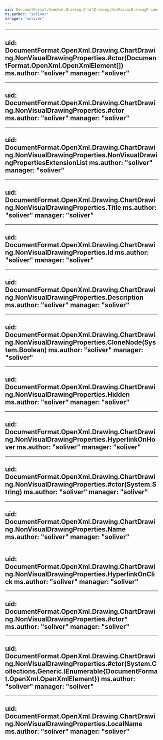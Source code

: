 ```yaml
---
uid: DocumentFormat.OpenXml.Drawing.ChartDrawing.NonVisualDrawingProperties
ms.author: "soliver"
manager: "soliver"
---
```


---
uid: DocumentFormat.OpenXml.Drawing.ChartDrawing.NonVisualDrawingProperties.#ctor(DocumentFormat.OpenXml.OpenXmlElement[])
ms.author: "soliver"
manager: "soliver"
---

---
uid: DocumentFormat.OpenXml.Drawing.ChartDrawing.NonVisualDrawingProperties.#ctor
ms.author: "soliver"
manager: "soliver"
---

---
uid: DocumentFormat.OpenXml.Drawing.ChartDrawing.NonVisualDrawingProperties.NonVisualDrawingPropertiesExtensionList
ms.author: "soliver"
manager: "soliver"
---

---
uid: DocumentFormat.OpenXml.Drawing.ChartDrawing.NonVisualDrawingProperties.Title
ms.author: "soliver"
manager: "soliver"
---

---
uid: DocumentFormat.OpenXml.Drawing.ChartDrawing.NonVisualDrawingProperties.Id
ms.author: "soliver"
manager: "soliver"
---

---
uid: DocumentFormat.OpenXml.Drawing.ChartDrawing.NonVisualDrawingProperties.Description
ms.author: "soliver"
manager: "soliver"
---

---
uid: DocumentFormat.OpenXml.Drawing.ChartDrawing.NonVisualDrawingProperties.CloneNode(System.Boolean)
ms.author: "soliver"
manager: "soliver"
---

---
uid: DocumentFormat.OpenXml.Drawing.ChartDrawing.NonVisualDrawingProperties.Hidden
ms.author: "soliver"
manager: "soliver"
---

---
uid: DocumentFormat.OpenXml.Drawing.ChartDrawing.NonVisualDrawingProperties.HyperlinkOnHover
ms.author: "soliver"
manager: "soliver"
---

---
uid: DocumentFormat.OpenXml.Drawing.ChartDrawing.NonVisualDrawingProperties.#ctor(System.String)
ms.author: "soliver"
manager: "soliver"
---

---
uid: DocumentFormat.OpenXml.Drawing.ChartDrawing.NonVisualDrawingProperties.Name
ms.author: "soliver"
manager: "soliver"
---

---
uid: DocumentFormat.OpenXml.Drawing.ChartDrawing.NonVisualDrawingProperties.HyperlinkOnClick
ms.author: "soliver"
manager: "soliver"
---

---
uid: DocumentFormat.OpenXml.Drawing.ChartDrawing.NonVisualDrawingProperties.#ctor*
ms.author: "soliver"
manager: "soliver"
---

---
uid: DocumentFormat.OpenXml.Drawing.ChartDrawing.NonVisualDrawingProperties.#ctor(System.Collections.Generic.IEnumerable{DocumentFormat.OpenXml.OpenXmlElement})
ms.author: "soliver"
manager: "soliver"
---

---
uid: DocumentFormat.OpenXml.Drawing.ChartDrawing.NonVisualDrawingProperties.LocalName
ms.author: "soliver"
manager: "soliver"
---
